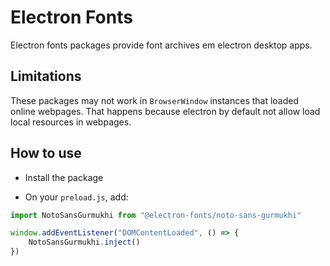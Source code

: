 # Electron Fonts

Electron fonts packages provide font archives em electron desktop apps.

## Limitations

These packages may not work in `BrowserWindow` instances that loaded online webpages. That happens because electron by default not allow load local resources in webpages.

## How to use

* Install the package

* On your `preload.js`, add:

```ts
import NotoSansGurmukhi from "@electron-fonts/noto-sans-gurmukhi"

window.addEventListener("DOMContentLoaded", () => {
    NotoSansGurmukhi.inject()
})
```